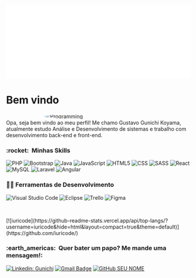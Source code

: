 <div align="center">
	<br>
		<img src="header.svg" width="800" height="200" alt="Click to see the source">
</div>
<h1>Bem vindo </h1>
<img src="https://i.pinimg.com/originals/e4/26/70/e426702edf874b181aced1e2fa5c6cde.gif" min-width="400px" max-width="400px" width="400px" style="border-radius:50%" align="right" alt="Programming"><br>
  Opa, seja bem vindo ao meu perfil! Me chamo Gustavo Gunichi Koyama, atualmente estudo Análise e Desenvolvimento de sistemas e trabalho com desenvolvimento back-end e front-end.



<h3> :rocket: &nbsp;Minhas Skills </h3>
<p align="left">
  
  ![PHP](https://img.shields.io/badge/PHP-100000?style=for-the-badge&logo=php&logoColor=777BB4)
  ![Bootstrap](https://img.shields.io/badge/Bootstrap-100000?style=for-the-badge&logo=bootstrap&logoColor=whitee)
  ![Java](https://img.shields.io/badge/Java-100000?style=for-the-badge&logo=java&logoColor=ED8B00)
  ![JavaScript](https://img.shields.io/badge/JavaScript-100000?style=for-the-badge&logo=javascript&logoColor=F7DF1E)
  ![HTML5](https://img.shields.io/badge/HTML-100000?style=for-the-badge&logo=html5&logoColor=E34F26)
  ![CSS](https://img.shields.io/badge/CSS-100000?&style=for-the-badge&logo=css3&logoColor=1572B6)
  ![SASS](https://img.shields.io/badge/Sass-100000?style=for-the-badge&logo=sass&logoColor=CC6699)
  ![React](https://img.shields.io/badge/React-100000?style=for-the-badge&logo=react&logoColor=61DAFB)
  ![MySQL](https://img.shields.io/badge/MySQL-100000?style=for-the-badge&logo=mysql&logoColor=00000F)
  ![Laravel](https://img.shields.io/badge/Laravel-100000?style=for-the-badge&logo=laravel&logoColor=FF2D20)
  ![Angular](https://img.shields.io/badge/Angular-100000?style=for-the-badge&logo=angular&logoColor=E23237)
 

<h3>👨‍💻 Ferramentas de Desenvolvimento</h3>

  ![Visual Studio Code](https://img.shields.io/badge/-Visual%20Studio%20Code-FFFFFF?style=for-the-badge&logo=visual%20studio&&logoColor=5C2D91)
  ![Eclipse](https://img.shields.io/badge/-Eclipse-FFFFFF?style=for-the-badge&logo=eclipse-ide&logoColor=2C2255)
  ![Trello](https://img.shields.io/badge/-Trello-FFFFFF?style=for-the-badge&logo=trello&logoColor=007ACC)
  ![Figma](https://img.shields.io/badge/-Figma-FFFFFF?style=for-the-badge&logo=figma&logoColor=007ACC)


<br/>

</p>
<a href="https://github.com/gunichi">
</a>
[![iuricode](https://github-readme-stats.vercel.app/api/top-langs/?username=iuricode&hide=html&layout=compact=true&theme=default)](https://github.com/iuricode/)


<br/>

<h3> :earth_americas: &nbsp;Quer bater um papo? Me mande uma mensagem!: </h3> 

[![Linkedin: Gunichi](https://img.shields.io/badge/-USERNAME-blue?style=for-the-badge&logo=Linkedin&logoColor=white&link=LINK-DO-SEU-LINKEDIN)](LINK-DO-SEU-LINKEDIN)
[![Gmail Badge](https://img.shields.io/badge/-seuemail@email.com-006bed?style=flat-square&logo=Gmail&logoColor=white&link=mailto:SEU-EMAIL)](mailto:SEU-EMAIL)
[![GitHub SEU NOME]( https://img.shields.io/github/followers/VanessaSwerts?label=follow&style=social)](LINK-DO-SEU-GITHUB)



